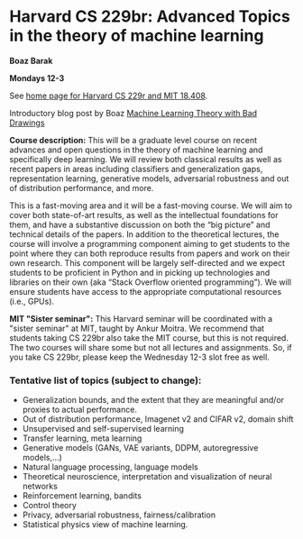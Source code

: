 # Harvard CS 229br: Advanced Topics in the theory of machine learning

__Boaz Barak__

__Mondays 12-3__


See [home page for Harvard CS 229r and MIT 18.408](https://boazbk.github.io/mltheoryseminar/).

Introductory blog post by Boaz [Machine Learning Theory with Bad Drawings](https://windowsontheory.org/2021/01/15/ml-theory-with-bad-drawings/)

__Course description:__
This will be a graduate level course on recent advances and open questions in the theory of machine learning and specifically deep learning. We will review both classical results as well as recent papers in areas including classifiers and generalization gaps, representation learning, generative models, adversarial robustness and out of distribution performance, and more. 

This is a fast-moving area and it will be a fast-moving course. We will aim to cover both state-of-art results, as well as the intellectual foundations for them, and have a substantive discussion on both the “big picture” and technical details of the papers. In addition to the theoretical lectures, the course will involve a programming component aiming to get students to the point where they can both reproduce results from papers and work on their own research. This component will be largely self-directed and we expect students to be proficient in Python and in picking up technologies and libraries on their own (aka “Stack Overflow oriented programming”). We will ensure students have access to the appropriate computational resources (i.e., GPUs).

__MIT "Sister seminar":__ This Harvard seminar will be coordinated with a "sister seminar" at MIT, taught by Ankur Moitra. We recommend that students taking CS 229br also take the MIT course, but this is not required. The two courses will share some but not all lectures and assignments.  So, if you take CS 229br, please keep the Wednesday 12-3 slot free as well. 
 

### Tentative list of topics (subject to change): 


* Generalization bounds, and the extent that they are meaningful and/or proxies to actual performance.
* Out of distribution performance, Imagenet v2 and CIFAR v2, domain shift
* Unsupervised and self-supervised learning
* Transfer learning, meta learning
* Generative models (GANs,  VAE variants, DDPM, autoregressive models,...) 
* Natural language processing, language models
* Theoretical neuroscience, interpretation and visualization of neural networks
* Reinforcement learning, bandits
* Control theory
* Privacy, adversarial robustness, fairness/calibration
* Statistical physics view of machine learning.

